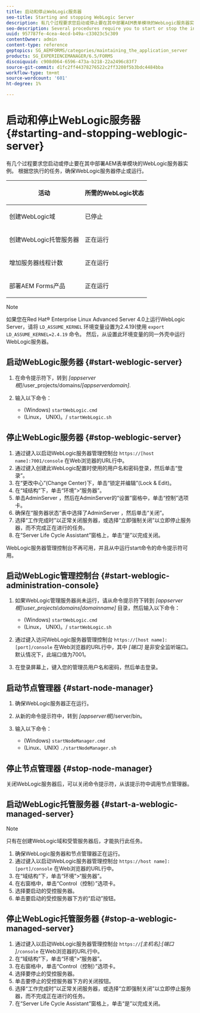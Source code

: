 ```yaml
---
title: 启动和停止WebLogic服务器
seo-title: Starting and stopping WebLogic Server
description: 有几个过程要求您启动或停止要在其中部署AEM表单模块的WebLogic服务器实例。 本文档介绍如何启动和停止WebLogic服务器。
seo-description: Several procedures require you to start or stop the instance of WebLogic Server where you want to deploy AEM forms modules. This document describes how to start and stop the WebLogic Server.
uuid: 957787fe-4cea-4ecd-b49a-c33023c5c309
contentOwner: admin
content-type: reference
geptopics: SG_AEMFORMS/categories/maintaining_the_application_server
products: SG_EXPERIENCEMANAGER/6.5/FORMS
discoiquuid: c908d064-6596-473a-b218-22a2496c83f7
source-git-commit: d1fc2ff44378276522c2ff3208f5b3bdc4484bba
workflow-type: tm+mt
source-wordcount: '601'
ht-degree: 1%

---
```



# 启动和停止WebLogic服务器 {#starting-and-stopping-weblogic-server}

有几个过程要求您启动或停止要在其中部署AEM表单模块的WebLogic服务器实例。 根据您执行的任务，确保WebLogic服务器停止或运行。

<table>
 <thead>
  <tr>
   <th><p>活动</p></th>
   <th><p>所需的WebLogic状态</p></th>
  </tr>
 </thead>
 <tbody>
  <tr>
   <td><p>创建WebLogic域</p></td>
   <td><p>已停止</p></td>
  </tr>
  <tr>
   <td><p>创建WebLogic托管服务器</p></td>
   <td><p>正在运行</p></td>
  </tr>
  <tr>
   <td><p>增加服务器线程计数</p></td>
   <td><p>正在运行</p></td>
  </tr>
  <tr>
   <td><p>部署AEM Forms产品</p></td>
   <td><p>正在运行</p></td>
  </tr>
 </tbody>
</table>

>[!NOTE]
>
>如果您在Red Hat® Enterprise Linux Advanced Server 4.0上运行WebLogic Server，请将 `LD_ASSUME_KERNEL` 环境变量设置为2.4.19(使用 `export LD_ASSUME_KERNEL=2.4.19` 命令。 然后，从设置此环境变量的同一外壳中运行WebLogic服务器。

## 启动WebLogic服务器 {#start-weblogic-server}

1. 在命令提示符下，转到 *[appserver根]*/user_projects/domains/*[appserverdomain]*.
1. 输入以下命令：

   * (Windows) `startWebLogic.cmd`
   * (Linux， UNIX)。/ `startWebLogic.sh`

## 停止WebLogic服务器 {#stop-weblogic-server}

1. 通过键入以启动WebLogic服务器管理控制台 `https://[host name]:7001/console` 在Web浏览器的URL行中。
1. 通过键入创建此WebLogic配置时使用的用户名和密码登录，然后单击“登录”。
1. 在“更改中心”(Change Center)下，单击“锁定并编辑”(Lock &amp; Edit)。
1. 在“域结构”下，单击“环境”>“服务器”。
1. 单击AdminServer ，然后在AdminServer的“设置”窗格中，单击“控制”选项卡。
1. 确保在“服务器状态”表中选择了AdminServer ，然后单击“关闭”。
1. 选择“工作完成时”以正常关闭服务器，或选择“立即强制关闭”以立即停止服务器，而不完成正在进行的任务。
1. 在“Server Life Cycle Assistant”窗格上，单击“是”以完成关闭。

WebLogic服务器管理控制台不再可用，并且从中运行start命令的命令提示符可用。

## 启动WebLogic管理控制台 {#start-weblogic-administration-console}

1. 如果WebLogic管理服务器尚未运行，请从命令提示符下转到 *[appserver根]\user_projects\domains\[domainname]* 目录，然后输入以下命令：

   * (Windows) `startWebLogic.cmd`
   * (Linux， UNIX)。/ `startWebLogic.sh`

1. 通过键入访问WebLogic服务器管理控制台 `https://[host name]:[port]/console` 在Web浏览器的URL行中，其中 *[端口]* 是非安全监听端口。 默认情况下，此端口值为7001。
1. 在登录屏幕上，键入您的管理员用户名和密码，然后单击登录。

## 启动节点管理器 {#start-node-manager}

1. 确保WebLogic服务器正在运行。
1. 从新的命令提示符中，转到 *[appserver根]*/server/bin。
1. 输入以下命令：

   * (Windows) `startNodeManager.cmd`
   * (Linux、UNIX) `./startNodeManager.sh`

## 停止节点管理器 {#stop-node-manager}

关闭WebLogic服务器后，可以关闭命令提示符，从该提示符中调用节点管理器。

## 启动WebLogic托管服务器 {#start-a-weblogic-managed-server}

>[!NOTE]
>
>只有在创建WebLogic域和受管服务器后，才能执行此任务。

1. 确保WebLogic服务器和节点管理器正在运行。
1. 通过键入以启动WebLogic服务器管理控制台 `https://host name]:[port]/console` 在Web浏览器的URL行中。
1. 在“域结构”下，单击“环境”>“服务器”。
1. 在右窗格中，单击“Control（控制）”选项卡。
1. 选择要启动的受控服务器。
1. 单击要启动的受控服务器下方的“启动”按钮。

## 停止WebLogic托管服务器 {#stop-a-weblogic-managed-server}

1. 通过键入以启动WebLogic服务器管理控制台 `https://`*[主机名]:[端口&#x200B;]*`/console` 在Web浏览器的URL行中。
1. 在“域结构”下，单击“环境”>“服务器”。
1. 在右窗格中，单击“Control（控制）”选项卡。
1. 选择要停止的受控服务器。
1. 单击要停止的受控服务器下方的关闭按钮。
1. 选择“工作完成时”以正常关闭服务器，或选择“立即强制关闭”以立即停止服务器，而不完成正在进行的任务。
1. 在“Server Life Cycle Assistant”窗格上，单击“是”以完成关闭。


